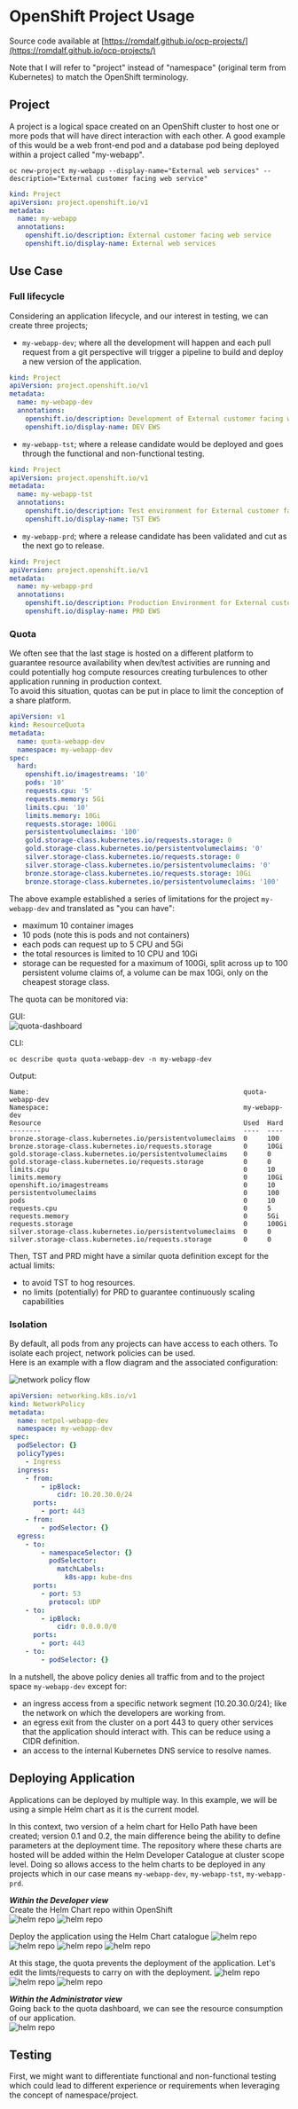 # OpenShift Project Usage
Source code available at [https://romdalf.github.io/ocp-projects/](https://romdalf.github.io/ocp-projects/)

Note that I will refer to "project" instead of "namespace" (original term from Kubernetes) to match the OpenShift terminology. 

## Project
A project is a logical space created on an OpenShift cluster to host one or more pods that will have direct interaction with each other. 
A good example of this would be a web front-end pod and a database pod being deployed within a project called "my-webapp".

```
oc new-project my-webapp --display-name="External web services" --description="External customer facing web service" 
```

```YAML
kind: Project
apiVersion: project.openshift.io/v1
metadata:
  name: my-webapp
  annotations:
    openshift.io/description: External customer facing web service
    openshift.io/display-name: External web services
```

## Use Case

### Full lifecycle
Considering an application lifecycle, and our interest in testing, we can create three projects;   
* ```my-webapp-dev```; where all the development will happen and each pull request from a git perspective will trigger a pipeline to build and deploy a new version of the application.

```YAML
kind: Project
apiVersion: project.openshift.io/v1
metadata:
  name: my-webapp-dev
  annotations:
    openshift.io/description: Development of External customer facing web service
    openshift.io/display-name: DEV EWS
```

* ```my-webapp-tst```; where a release candidate would be deployed and goes through the functional and non-functional testing.

```YAML
kind: Project
apiVersion: project.openshift.io/v1
metadata:
  name: my-webapp-tst
  annotations:
    openshift.io/description: Test environment for External customer facing web service
    openshift.io/display-name: TST EWS
```
  
* ```my-webapp-prd```; where a release candidate has been validated and cut as the next go to release.

```YAML
kind: Project
apiVersion: project.openshift.io/v1
metadata:
  name: my-webapp-prd
  annotations:
    openshift.io/description: Production Environment for External customer facing web service
    openshift.io/display-name: PRD EWS
```

### Quota
We often see that the last stage is hosted on a different platform to guarantee resource availability when dev/test activities are running and could potentially hog compute resources creating turbulences to other application running in production context.  
To avoid this situation, quotas can be put in place to limit the conception of a share platform. 

```YAML
apiVersion: v1
kind: ResourceQuota
metadata:
  name: quota-webapp-dev
  namespace: my-webapp-dev
spec:
  hard:
    openshift.io/imagestreams: '10'
    pods: '10'
    requests.cpu: '5'
    requests.memory: 5Gi
    limits.cpu: '10'
    limits.memory: 10Gi
    requests.storage: 100Gi
    persistentvolumeclaims: '100'
    gold.storage-class.kubernetes.io/requests.storage: 0
    gold.storage-class.kubernetes.io/persistentvolumeclaims: '0'
    silver.storage-class.kubernetes.io/requests.storage: 0
    silver.storage-class.kubernetes.io/persistentvolumeclaims: '0'
    bronze.storage-class.kubernetes.io/requests.storage: 10Gi
    bronze.storage-class.kubernetes.io/persistentvolumeclaims: '100'    
```
The above example established a series of limitations for the project ```my-webapp-dev``` and translated as "you can have":  
* maximum 10 container images
* 10 pods (note this is pods and not containers)
* each pods can request up to 5 CPU and 5Gi
* the total resources is limited to 10 CPU and 10Gi
* storage can be requested for a maximum of 100Gi, split across up to 100 persistent volume claims of, a volume can be max 10Gi, only on the cheapest storage class.

The quota can be monitored via:

GUI:  
![quota-dashboard](images/quota-dashboard.png)

CLI:
```
oc describe quota quota-webapp-dev -n my-webapp-dev
```
Output:
```
Name:                                                      quota-webapp-dev
Namespace:                                                 my-webapp-dev
Resource                                                   Used  Hard
--------                                                   ----  ----
bronze.storage-class.kubernetes.io/persistentvolumeclaims  0     100
bronze.storage-class.kubernetes.io/requests.storage        0     10Gi
gold.storage-class.kubernetes.io/persistentvolumeclaims    0     0
gold.storage-class.kubernetes.io/requests.storage          0     0
limits.cpu                                                 0     10
limits.memory                                              0     10Gi
openshift.io/imagestreams                                  0     10
persistentvolumeclaims                                     0     100
pods                                                       0     10
requests.cpu                                               0     5
requests.memory                                            0     5Gi
requests.storage                                           0     100Gi
silver.storage-class.kubernetes.io/persistentvolumeclaims  0     0
silver.storage-class.kubernetes.io/requests.storage        0     0
```

Then, TST and PRD might have a similar quota definition except for the actual limits:
* to avoid TST to hog resources.
* no limits (potentially) for PRD to guarantee continuously scaling capabilities

### Isolation
By default, all pods from any projects can have access to each others. To isolate each project, network policies can be used.  
Here is an example with a flow diagram and the associated configuration:

![network policy flow](images/networkpolicy-flow.png)

```yaml
apiVersion: networking.k8s.io/v1
kind: NetworkPolicy
metadata:
  name: netpol-webapp-dev
  namespace: my-webapp-dev
spec:
  podSelector: {}
  policyTypes:
    - Ingress
  ingress:
    - from:
        - ipBlock:
            cidr: 10.20.30.0/24
      ports:
        - port: 443
    - from:
        - podSelector: {}
  egress:
    - to:
        - namespaceSelector: {}
          podSelector:
            matchLabels:
              k8s-app: kube-dns
      ports:
        - port: 53
          protocol: UDP
    - to:
        - ipBlock:
            cidr: 0.0.0.0/0
      ports:
        - port: 443
    - to:
        - podSelector: {}
```
In  a nutshell, the above policy denies all traffic from and to the project space ```my-webapp-dev``` except for:  
- an ingress access from a specific network segment (10.20.30.0/24); like the network on which the developers are working from.
- an egress exit from the cluster on a port 443 to query other services that the application should interact with. This can be reduce using a CIDR definition.
- an access to the internal Kubernetes DNS service to resolve names.

## Deploying Application
Applications can be deployed by multiple way. In this example, we will be using a simple Helm chart as it is the current model. 

In this context, two version of a helm chart for Hello Path have been created; version 0.1 and 0.2, the main difference being the ability to define parameters at the deployment time.
The repository where these charts are hosted will be added within the Helm Developer Catalogue at cluster scope level. Doing so allows access to the helm charts to be deployed in any projects which in our case means ```my-webapp-dev```, ```my-webapp-tst```, ```my-webapp-prd```.

***Within the Developer view***   
Create the Helm Chart repo within OpenShift  
![helm repo](images/helm-repo-01.png)
![helm repo](images/helm-repo-02.png)

Deploy the application using the Helm Chart catalogue
![helm repo](images/helm-deploy-01.png)
![helm repo](images/helm-deploy-02.png)
![helm repo](images/helm-deploy-03.png)
![helm repo](images/helm-deploy-04.png)

At this stage, the quota prevents the deployment of the application. Let's edit the limts/requests to carry on with the deployment.
![helm repo](images/helm-deployed-quota-01.png)
![helm repo](images/helm-deployed-quota-02.png)
![helm repo](images/helm-deployed-quota-03.png)

***Within the Administrator view***    
Going back to the quota dashboard, we can see the resource consumption of our application.  
![helm repo](images/helm-deployed-quota-04.png)



## Testing
First, we might want to differentiate functional and non-functional testing which could lead to different experience or requirements when leveraging the concept of namespace/project. 
